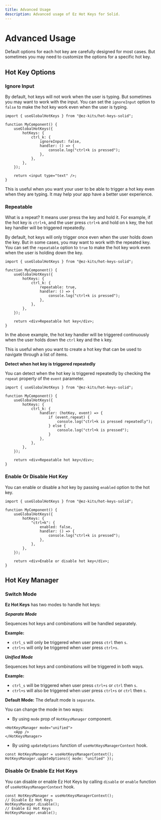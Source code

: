 ```yaml
---
title: Advanced Usage
description: Advanced usage of Ez Hot Keys for Solid.
---
```


# Advanced Usage

Default options for each hot key are carefully designed for most cases. But sometimes you may need to customize the options for a specific hot key.

## Hot Key Options

### Ignore Input

By default, hot keys will not work when the user is typing. But sometimes you may want to work with the input. You can set the `ignoreInput` option to `false` to make the hot key work even when the user is typing.

```tsx
import { useGlobalHotKeys } from "@ez-kits/hot-keys-solid";

function MyComponent() {
	useGlobalHotKeys({
		hotKeys: {
			ctrl_k: {
				ignoreInput: false,
				handler: () => {
					console.log("ctrl+k is pressed");
				},
			},
		},
	});

	return <input type="text" />;
}
```

This is useful when you want your user to be able to trigger a hot key even when they are typing. It may help your app have a better user experience.

### Repeatable

What is a repeat? It means user press the key and hold it. For example, if the hot key is `ctrl+k`, and the user press `ctrl+k` and hold on `k` key, the hot key handler will be triggered repeatedly.

By default, hot keys will only trigger once even when the user holds down the key. But in some cases, you may want to work with the repeated key. You can set the `repeatable` option to `true` to make the hot key work even when the user is holding down the key.

```tsx
import { useGlobalHotKeys } from "@ez-kits/hot-keys-solid";

function MyComponent() {
	useGlobalHotKeys({
		hotKeys: {
			ctrl_k: {
				repeatable: true,
				handler: () => {
					console.log("ctrl+k is pressed");
				},
			},
		},
	});

	return <div>Repeatable hot key</div>;
}
```

In the above example, the hot key handler will be triggered continuously when the user holds down the `ctrl` key and the `k` key.

This is useful when you want to create a hot key that can be used to navigate through a list of items.

**Detect when hot key is triggered repeatedly**

You can detect when the hot key is triggered repeatedly by checking the `repeat` property of the `event` parameter.

```tsx
import { useGlobalHotKeys } from "@ez-kits/hot-keys-solid";

function MyComponent() {
	useGlobalHotKeys({
		hotKeys: {
			ctrl_k: {
				handler: (hotKey, event) => {
					if (event.repeat) {
						console.log("ctrl+k is pressed repeatedly");
					} else {
						console.log("ctrl+k is pressed");
					}
				},
			},
		},
	});

	return <div>Repeatable hot key</div>;
}
```

### Enable Or Disable Hot Key

You can enable or disable a hot key by passing `enabled` option to the hot key.

```tsx
import { useGlobalHotKeys } from "@ez-kits/hot-keys-solid";

function MyComponent() {
	useGlobalHotKeys({
		hotKeys: {
			"ctrl+k": {
				enabled: false,
				handler: () => {
					console.log("ctrl+k is pressed");
				},
			},
		},
	});

	return <div>Enable or disable hot key</div>;
}
```

## Hot Key Manager

### Switch Mode

**Ez Hot Keys** has two modes to handle hot keys:

**_Separate Mode_**

Sequences hot keys and combinations will be handled separately.

**Example:**

- `ctrl_s` will only be triggered when user press `ctrl` then `s`.
- `ctrl+s` will only be triggered when user press `ctrl+s`.

**_Unified Mode_**

Sequences hot keys and combinations will be triggered in both ways.

**Example:**

- `ctrl_s` will be triggered when user press `ctrl+s` or `ctrl` then `s`.
- `ctrl+s` will also be triggered when user press `ctrl+s` or `ctrl` then `s`.

**Default Mode:** The default mode is `separate`.

You can change the mode in two ways:

- By using `mode` prop of `HotKeysManager` component.

```tsx
<HotKeysManager mode="unified">
	<App />
</HotKeysManager>
```

- By using `updateOptions` function of `useHotKeysManagerContext` hook.

```tsx
const HotKeysManager = useHotKeysManagerContext();
HotKeysManager.updateOptions({ mode: "unified" });
```

### Disable Or Enable Ez Hot Keys

You can disable or enable Ez Hot Keys by calling `disable` or `enable` function of `useHotKeysManagerContext` hook.

```tsx
const HotKeysManager = useHotKeysManagerContext();
// Disable Ez Hot Keys
HotKeysManager.disable();
// Enable Ez Hot Keys
HotKeysManager.enable();
```

